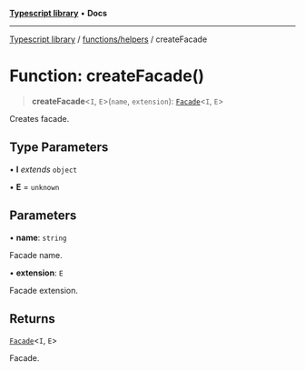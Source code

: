 [**Typescript library**](../../../index.md) • **Docs**

***

[Typescript library](../../../modules.md) / [functions/helpers](../index.md) / createFacade

# Function: createFacade()

> **createFacade**\<`I`, `E`\>(`name`, `extension`): [`Facade`](../type-aliases/Facade.md)\<`I`, `E`\>

Creates facade.

## Type Parameters

• **I** *extends* `object`

• **E** = `unknown`

## Parameters

• **name**: `string`

Facade name.

• **extension**: `E`

Facade extension.

## Returns

[`Facade`](../type-aliases/Facade.md)\<`I`, `E`\>

Facade.
